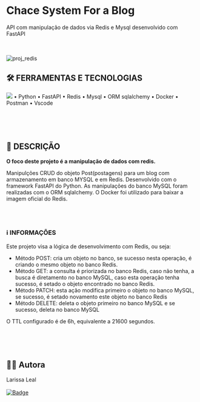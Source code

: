 # Chace System For a Blog
API com manipulação de dados via Redis e Mysql desenvolvido com FastAPI
<br><br><br>

![proj_redis](https://github.com/LariLealDias/Cache-system-for-a-blog/assets/108475403/f5e7cf76-43c4-4d60-b06f-b460fb0050a0)


## 🛠️ FERRAMENTAS E TECNOLOGIAS
<img src="https://skillicons.dev/icons?i=py,fastapi,redis,mysql,docker,postman,vscode" />
• Python
• FastAPI
• Redis
• Mysql • ORM sqlalchemy
• Docker
• Postman
• Vscode

<br><br><br>



## 📝 DESCRIÇÃO
**O foco deste projeto é a manipulação de dados com redis.**

Manipulções CRUD do objeto Post(postagens) para um blog com armazenamento em banco MYSQL e em Redis. Desenvolvido com o framework FastAPI do Python. 
As manipulações do banco MySQL foram realizadas com o ORM sqlalchemy. O Docker foi utilizado para baixar a imagem oficial do Redis.


<br><br>
 ### ℹ️ INFORMAÇÕES
Este projeto visa a lógica de desenvolvimento com Redis, ou seja: 
- Método POST: cria um objeto no banco, se sucesso nesta operação, é criando o mesmo objeto no banco Redis.
- Método GET: a consulta é priorizada no banco Redis, caso não tenha, a busca é diretamento no banco MySQL, caso esta operação tenha sucesso, é setado o objeto encontrado no banco Redis.
- Método PATCH: esta ação modifica primeiro o objeto no banco MySQL, se sucesso, é setado novamento este objeto no banco Redis
- Método DELETE: deleta o objeto primeiro no banco MySQL e se sucesso, deleta no banco MySQL

O TTL configurado é de 6h, equivalente a 21600 segundos.

 

<br><br><br>
## 👩‍💻 Autora
Larissa Leal 
<br><br>
[![Badge](https://img.shields.io/badge/LinkedIn-0077B5?style=for-the-badge&logo=linkedin&logoColor=white)](https://www.linkedin.com/in/larissa-leal-dias-408455157/)

